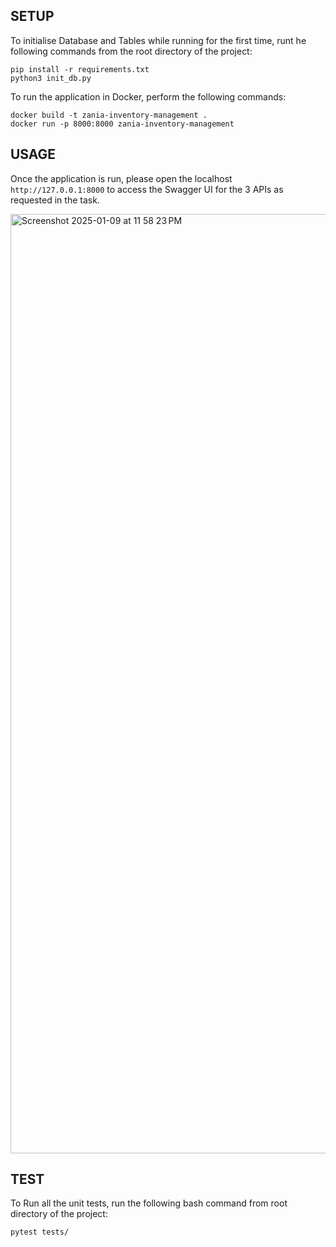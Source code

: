 ## SETUP

To initialise Database and Tables while running for the first time, runt he following commands from the root directory of the project:
```
pip install -r requirements.txt
python3 init_db.py
```

To run the application in Docker, perform the following commands:
```
docker build -t zania-inventory-management .
docker run -p 8000:8000 zania-inventory-management
```

## USAGE

Once the application is run, please open the localhost ```http://127.0.0.1:8000``` to access the Swagger UI for the 3 APIs as requested in the task.

<img width="1503" alt="Screenshot 2025-01-09 at 11 58 23 PM" src="https://github.com/user-attachments/assets/3fcf4e44-f37a-49ef-b7f0-ad7ab9c31f83" />



## TEST

To Run all the unit tests, run the following bash command from root directory of the project:
```
pytest tests/
```

